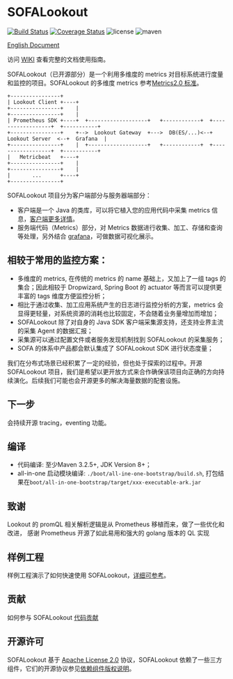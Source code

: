 # SOFALookout

[![Build Status](https://travis-ci.org/sofastack/sofa-lookout.svg?branch=master)](https://travis-ci.org/sofastack/sofa-lookout)
[![Coverage Status](https://coveralls.io/repos/github/alipay/sofa-lookout/badge.svg?branch=master)](https://coveralls.io/github/alipay/sofa-lookout?branch=master)
![license](https://img.shields.io/badge/license-Apache--2.0-green.svg)
![maven](https://img.shields.io/github/release/alipay/sofa-lookout.svg)

[English Document](./README_EN.md)

访问 [WIKI](http://www.sofastack.tech/sofa-lookout/docs/Home) 查看完整的文档使用指南。

SOFALookout（已开源部分）是一个利用多维度的 metrics 对目标系统进行度量和监控的项目。SOFALookout 的多维度 metrics 参考[Metrics2.0 标准](http://metrics20.org/)。

```
+----------------+
| Lookout Client +----+
+----------------+    |
+----------------+    |
| Prometheus SDK +----+  +-------------------+   +------------+  +------------------+  +-----------+
+----------------+    +-->  Lookout Gateway  +--->  DB(ES/...)<--+  Lookout Server  <--+  Grafana  |
+----------------+    |  +-------------------+   +------------+  +------------------+  +-----------+
|   Metricbeat   +----+
+----------------+    |
+----------------+    |
|       ...      +----+
+----------------+
```

SOFALookout 项目分为客户端部分与服务器端部分：
- 客户端是一个 Java 的类库，可以将它植入您的应用代码中采集 metrics 信息，[客户端更多详情](./client/README.md)。
- 服务端代码（Metrics）部分，对 Metrics 数据进行收集、加工、存储和查询等处理，另外结合 [grafana](https://grafana.com)，可做数据可视化展示。

## 相较于常用的监控方案：

- 多维度的 metrics, 在传统的 metrics 的 name 基础上，又加上了一组 tags 的集合；因此相较于 Dropwizard, Spring Boot 的 actuator 等而言可以提供更丰富的 tags 维度方便监控分析；
- 相比于通过收集、加工应用系统产生的日志进行监控分析的方案，metrics 会显得更轻量，对系统资源的消耗也比较固定，不会随着业务量增加而增加；
- SOFALookout 除了对自身的 Java SDK 客户端采集源支持，还支持业界主流的采集 Agent 的数据汇报；
- 采集源可以通过配置文件或者服务发现机制找到 SOFALookout 的采集服务；
- SOFA 的体系中产品都会默认集成了 SOFALookout SDK 进行状态度量；

我们在分布式场景已经积累了一定的经验，但也处于探索的过程中。开源 SOFALookout 项目，我们是希望以更开放方式来合作确保该项目向正确的方向持续演化。后续我们可能也会开源更多的解决海量数据的配套设施。

## 下一步
会持续开源 tracing，eventing 功能。

## 编译
  - 代码编译: 至少Maven 3.2.5+, JDK Version 8+；
  - all-in-one 启动模块编译: `./boot/all-ine-one-bootstrap/build.sh`, 打包结果在`boot/all-in-one-bootstrap/target/xxx-executable-ark.jar`
  
## 致谢
Lookout 的 promQL 相关解析逻辑是从 Prometheus 移植而来，做了一些优化和改进， 感谢 Prometheus 开源了如此易用和强大的 golang 版本的 QL 实现

## 样例工程
样例工程演示了如何快速使用 SOFALookout，[详细可参考](https://www.sofastack.tech/sofa-lookout/docs/useguide-samples)。

## 贡献
如何参与 SOFALookout [代码贡献](./CONTRIBUTING.md)

## 开源许可
SOFALookout 基于 [Apache License 2.0](./LICENSE) 协议，SOFALookout 依赖了一些三方组件，它们的开源协议参见[依赖组件版权说明](https://github.com/sofastack/sofa-lookout/wiki/NOTICE)。
